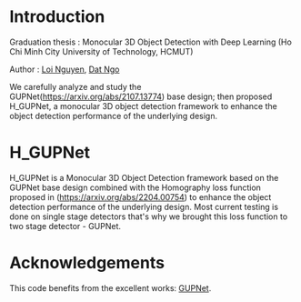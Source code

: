 # Introduction 
Graduation thesis : Monocular 3D Object Detection with Deep Learning  (Ho Chi Minh City University of Technology, HCMUT)

Author : [Loi Nguyen](mailto:huuloi312001@gmail.com), [Dat Ngo](mailto:phatdat906@gmail.com)

We carefully analyze and study the GUPNet(https://arxiv.org/abs/2107.13774) base design; then proposed H_GUPNet, a monocular 3D object detection framework to enhance the object detection performance of the underlying design.

# H_GUPNet

H_GUPNet is a Monocular 3D Object Detection framework based on the GUPNet base design combined with the Homography loss function proposed in (https://arxiv.org/abs/2204.00754) to enhance the object detection performance of the underlying design. Most current testing is done on single stage detectors that's why we brought this loss function to two stage detector - GUPNet.


# Acknowledgements
This code benefits from the excellent works: [GUPNet](https://github.com/SuperMHP/GUPNet).

